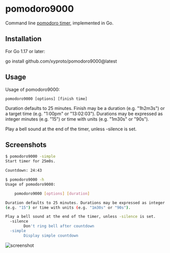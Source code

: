 # pomodoro9000

Command line [pomodoro timer](https://en.wikipedia.org/wiki/Pomodoro_Technique), implemented in Go.

## Installation

For Go 1.17 or later:

go install github.com/xyproto/pomodoro9000@latest

## Usage
Usage of pomodoro9000:

    pomodoro9000 [options] [finish time]

Duration defaults to 25 minutes. Finish may be a duration (e.g. "1h2m3s")
or a target time (e.g. "1:00pm" or "13:02:03"). Durations may be expressed
as integer minutes (e.g. "15") or time with units (e.g. "1m30s" or "90s").

Play a bell sound at the end of the timer, unless -silence is set.

## Screenshots
```bash
$ pomodoro9000 -simple
Start timer for 25m0s.

Countdown: 24:43

$ pomodoro9000 -h
Usage of pomodoro9000:

    pomodoro9000 [options] [duration]

Duration defaults to 25 minutes. Durations may be expressed as integer minutes
(e.g. "15") or time with units (e.g. "1m30s" or "90s").

Play a bell sound at the end of the timer, unless -silence is set.
  -silence
        Don't ring bell after countdown
  -simple
        Display simple countdown
```

![screenshot](./screenshot.png)
